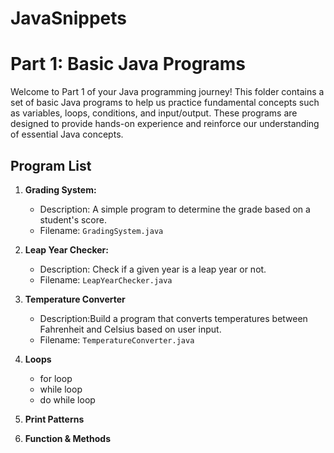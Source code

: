 # JavaSnippets

# Part 1: Basic Java Programs

Welcome to Part 1 of your Java programming journey! This folder contains a set of basic Java programs to help us practice fundamental concepts such as variables, loops, conditions, and input/output. These programs are designed to provide hands-on experience and reinforce our understanding of essential Java concepts.

## Program List

1. **Grading System:**

   - Description: A simple program to determine the grade based on a student's score.
   - Filename: `GradingSystem.java`

2. **Leap Year Checker:**

   - Description: Check if a given year is a leap year or not.
   - Filename: `LeapYearChecker.java`

3. **Temperature Converter**

   - Description:Build a program that converts temperatures between Fahrenheit and Celsius based on user input.
   - Filename: `TemperatureConverter.java`

4. **Loops**

   - for loop
   - while loop
   - do while loop

5. **Print Patterns**

6. **Function & Methods**
